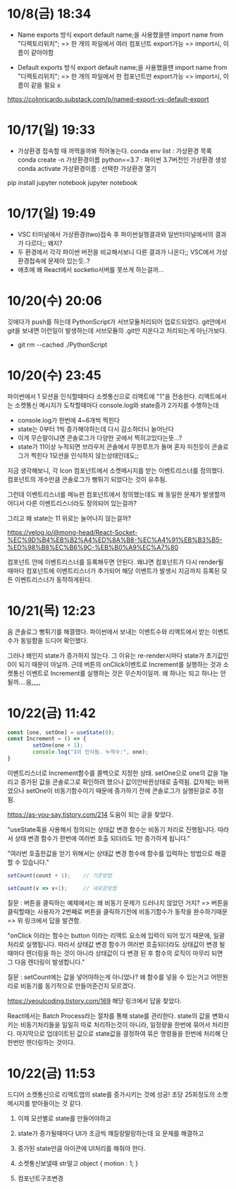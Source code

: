 # 10/8(금) 18:34

- Name exports 방식
export default name;을 사용했을땐
import name from "디렉토리위치";
=> 한 개의 파일에서 여러 컴포넌트 export가능
=> import시, 이름이 같아야함

- Default exports 방식
export default name;을 사용했을땐
import name from "디렉토리위치";
=> 한 개의 파일에서 한 컴포넌트만 export가능
=> import시, 이름이 같을 필요 x

https://colinricardo.substack.com/p/named-export-vs-default-export

# 10/17(일) 19:33

- 가상환경 접속할 때 까먹을까봐 적어놓는다.
conda env list   :   가상환경 목록
conda create -n 가상환경이름 python==3.7   :  파이썬 3.7버전인 가상환경 생성
conda activate 가상환경이름   :   선택한 가상환경 열기

pip install jupyter notebook
jupyter notebook

# 10/17(일) 19:49

- VSC 터미널에서 가상환경(two)접속 후 파이썬실행결과와 일반터미널에서의 결과가 다르다;; 왜지?
- 두 환경에서 각각 파이썬 버전을 비교해서보니 다른 결과가 나온다;; VSC에서 가상환경접속에 문제아 있는듯..?
- 애초에 왜 React에서 socketio서버를 못쓰게 하는걸까...

# 10/20(수) 20:06

깃에다가 push를 하는데 PythonScript가 서브모듈처리되어 업로드되었다.
git안에서 git을 보내면 이런일이 발생하는데 서브모듈의 .git만 지운다고 처리되는게 아닌가보다.
- git rm --cached ./PythonScript

# 10/20(수) 23:45

파이썬에서 1 모션을 인식할때마다 소켓통신으로 리액트에 "1"을 전송한다.
리액트에서는 소켓통신 메시지가 도착할때마다 console.log와 state증가 2가지를 수행하는데

- console.log가 한번에 4~6개씩 찍힌다
- state는 0부터 1씩 증가해야하는데 다시 감소하더니 늘어난다
- 이게 무슨말이냐면 콘솔로그가 다양한 곳에서 찍히고있다는뜻...?
- state가 11이상 누적되면 브라우저 콘솔에서 무한루프가 돌며 혼자 미친듯이 콘솔로그가 찍힌다 1모션을 인식하지 않는상태인데도;;

지금 생각해보니, 각 Icon 컴포넌트에서 소켓메시지를 받는 이벤트리스너를 정의했다.
컴포넌트의 개수만큼 콘솔로그가 뻥튀기 되었다는 것이 유추됨.

그런데 이벤트리스너를 메뉴판 컴포넌트에서 정의했는데도 왜 동일한 문제가 발생할까
어디서 다른 이벤트리스너라도 정의되어 있는걸까?

그리고 왜 state는 11 위로는 늘어나지 않는걸까?

https://velog.io/@mong-head/React-Socket-%EC%9D%B4%EB%B2%A4%ED%8A%B8-%EC%A4%91%EB%B3%B5-%ED%98%B8%EC%B6%9C-%EB%B0%A9%EC%A7%80

컴포넌트 안에 이벤트리스너를 등록해두면 안된다.
왜냐면 컴포넌트가 다시 render될때마다 컴포넌트에 이벤트리스너가 추가되어
해당 이벤트가 발생시 지금까지 등록된 모든 이벤트리스너가 동작하게된다.

# 10/21(목) 12:23

음 콘솔로그 뻥튀기를 해결했다. 파이썬에서 보내는 이벤트수와 리액트에서 받는 이벤트수가 동일함을 드디어 확인했다.

그러나 왜인지 state가 증가하지 않는다.
그 이유는 re-render시마다 state가 초기값인 0이 되기 때문이 아닐까.
근데 버튼의 onClick이벤트로 Increment를 실행하는 것과 소켓통신 이벤트로 Increment를 실행하는 것은 무슨차이일까.
왜 하나는 되고 하나는 안될까....음,,,,,

# 10/22(금) 11:42

```javascript
const [one, setOne] = useState(0);
const Increment = () => {
		setOne(one + 1);
		console.log("1이 인식됨. 누적수:", one);
}
```
이벤트리스너로 Increment함수를 콜백으로 지정한 상태.
setOne으로 one의 값을 1늘리고 증가된 값을 콘솔로그로 확인하려 했으나 값이안바뀐상태로 출력됨.
값자체는 바뀌었으나 setOne이 비동기함수이기 때문에 증가하기 전에 콘솔로그가 실행된걸로 추정됨.

https://as-you-say.tistory.com/214
도움이 되는 글을 찾았다.

"useState훅을 사용해서 정의되는 상태값 변경 함수는 비동기 처리로 진행됩니다. 따라서 상태 변경 함수가 한번에 여러번 호출 되더라도 1만 증가하게 됩니다."

"여러번 호출한값을 얻기 위해서는 상태값 변경 함수에 함수를 입력하는 방법으로 해결할 수 있습니다."

```javascript
setCount(count + 1);	// 기존방법

setCount(v => v+1);		// 새로운방법
```

질문 : 버튼을 클릭하는 예제에서는 왜 비동기 문제가 드러나지 않았던 거지?
=> 버튼을 클릭할때는 사용자가 2번째로 버튼을 클릭하기전에 비동기함수가 동작을 완수하기때문
=> 위 링크에서 답을 발견함.

"onClick 이라는 함수는 button 이라는 리액트 요소에 입력이 되어 있기 때문에, 일괄처리로 실행됩니다. 따라서 상태값 변경 함수가 여러번 호출되더라도 상태값이 변경 될 때마다 렌더링을 하는 것이 아니라 상태값이 다 변경 된 후 함수의 로직이 마무리 되면 그 다음 렌더링이 발생합니다."

질문 : setCount에는 값을 넣어야하는게 아니었나? 왜 함수를 넣을 수 있는거고 어떤원리로
비동기를 동기적으로 만들어준건지 모르겠다.

https://yeoulcoding.tistory.com/169
해당 링크에서 답을 찾았다.

React에서는 Batch Process라는 절차를 통해 state를 관리한다.
state의 값을 변화시키는 비동기처리들을 일일히 따로 처리하는것이 아니라,
일정량을 한번에 묶어서 처리한다.
마지막으로 업데이트된 값으로 state값을 결정하여 묶은 명령들을 한번에 처리해
단 한번만 렌더링하는 것이다.

# 10/22(금) 11:53

드디어 소켓통신으로 리액트앱의 state를 증가시키는 것에 성공!
초당 25회정도의 소켓 메시지를 받아들이는 것 같다.
1. 이제 모션별로 state를 만들어야하고
2. state가 증가될때마다 UI가 조금씩 꺠질랑말랑하는데 요 문제를 해결하고
3. 증가된 state만큼 아이콘에 UI처리를 해줘야 한다.


1. 소켓통신보낼때 str말고 object
{
	motion : 1;
}

2. 컴포넌트구조변경
